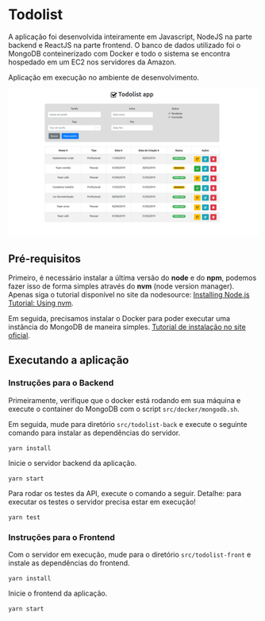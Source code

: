 # Todolist

A aplicação foi desenvolvida inteiramente em Javascript, NodeJS na parte backend e ReactJS na parte frontend. O banco de dados utilizado foi o MongoDB conteinerizado com Docker e todo o sistema se encontra hospedado em um EC2 nos servidores da Amazon.

Aplicação em execução no ambiente de desenvolvimento.
<p align="center">
  <img src="docs/img/todolist_app.png" />
</p>

## Pré-requisitos

Primeiro, é necessário instalar a última versão do **node** e do **npm**, podemos fazer isso de forma simples através do **nvm** (node version manager). Apenas siga o tutorial disponível no site da nodesource: [Installing Node.js Tutorial: Using nvm](https://nodesource.com/blog/installing-node-js-tutorial-using-nvm-on-mac-os-x-and-ubuntu/).

Em seguida, precisamos instalar o Docker para poder executar uma instância do MongoDB de maneira simples. [Tutorial de instalação no site oficial](https://docs.docker.com/install/).

## Executando a aplicação

### Instruções para o Backend

Primeiramente, verifique que o docker está rodando em sua máquina e execute o container do MongoDB com o script `src/docker/mongodb.sh`.

Em seguida, mude para diretório `src/todolist-back` e execute o seguinte comando para instalar as dependências do servidor.

```
yarn install
```

Inicie o servidor backend da aplicação.

```
yarn start
```

Para rodar os testes da API, execute o comando a seguir. Detalhe: para executar os testes o servidor precisa estar em execução!

```
yarn test
```

### Instruções para o Frontend

Com o servidor em execução, mude para o diretório `src/todolist-front` e instale as dependências do frontend.

```
yarn install
```

Inicie o frontend da aplicação.

```
yarn start
```